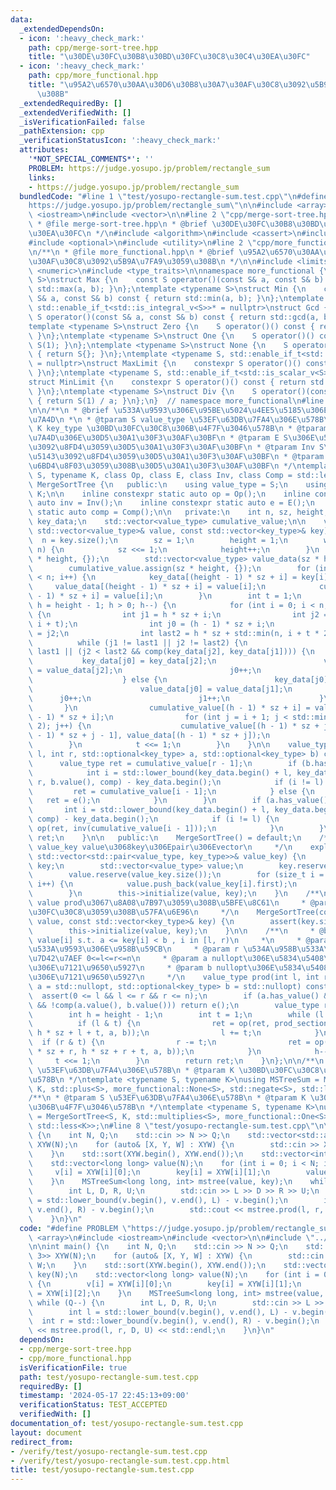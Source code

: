 ```yaml
---
data:
  _extendedDependsOn:
  - icon: ':heavy_check_mark:'
    path: cpp/merge-sort-tree.hpp
    title: "\u30DE\u30FC\u30B8\u30BD\u30FC\u30C8\u30C4\u30EA\u30FC"
  - icon: ':heavy_check_mark:'
    path: cpp/more_functional.hpp
    title: "\u95A2\u6570\u30AA\u30D6\u30B8\u30A7\u30AF\u30C8\u3092\u5B9A\u7FA9\u3059\
      \u308B"
  _extendedRequiredBy: []
  _extendedVerifiedWith: []
  _isVerificationFailed: false
  _pathExtension: cpp
  _verificationStatusIcon: ':heavy_check_mark:'
  attributes:
    '*NOT_SPECIAL_COMMENTS*': ''
    PROBLEM: https://judge.yosupo.jp/problem/rectangle_sum
    links:
    - https://judge.yosupo.jp/problem/rectangle_sum
  bundledCode: "#line 1 \"test/yosupo-rectangle-sum.test.cpp\"\n#define PROBLEM \"\
    https://judge.yosupo.jp/problem/rectangle_sum\"\n\n#include <array>\n#include\
    \ <iostream>\n#include <vector>\n\n#line 2 \"cpp/merge-sort-tree.hpp\"\n\n/**\n\
    \ * @file merge-sort-tree.hpp\n * @brief \u30DE\u30FC\u30B8\u30BD\u30FC\u30C8\u30C4\
    \u30EA\u30FC\n */\n#include <algorithm>\n#include <cassert>\n#include <functional>\n\
    #include <optional>\n#include <utility>\n#line 2 \"cpp/more_functional.hpp\"\n\
    \n/**\n * @file more_functional.hpp\n * @brief \u95A2\u6570\u30AA\u30D6\u30B8\u30A7\
    \u30AF\u30C8\u3092\u5B9A\u7FA9\u3059\u308B\n */\n\n#include <limits>\n#include\
    \ <numeric>\n#include <type_traits>\n\nnamespace more_functional {\ntemplate <typename\
    \ S>\nstruct Max {\n    const S operator()(const S& a, const S& b) const { return\
    \ std::max(a, b); }\n};\ntemplate <typename S>\nstruct Min {\n    const S operator()(const\
    \ S& a, const S& b) const { return std::min(a, b); }\n};\ntemplate <typename S,\
    \ std::enable_if_t<std::is_integral_v<S>>* = nullptr>\nstruct Gcd {\n    constexpr\
    \ S operator()(const S& a, const S& b) const { return std::gcd(a, b); }\n};\n\
    template <typename S>\nstruct Zero {\n    S operator()() const { return S(0);\
    \ }\n};\ntemplate <typename S>\nstruct One {\n    S operator()() const { return\
    \ S(1); }\n};\ntemplate <typename S>\nstruct None {\n    S operator()() const\
    \ { return S{}; }\n};\ntemplate <typename S, std::enable_if_t<std::is_scalar_v<S>>*\
    \ = nullptr>\nstruct MaxLimit {\n    constexpr S operator()() const { return std::numeric_limits<S>::max();\
    \ }\n};\ntemplate <typename S, std::enable_if_t<std::is_scalar_v<S>>* = nullptr>\n\
    struct MinLimit {\n    constexpr S operator()() const { return std::numeric_limits<S>::lowest();\
    \ }\n};\ntemplate <typename S>\nstruct Div {\n    S operator()(const S& a) const\
    \ { return S(1) / a; }\n};\n}  // namespace more_functional\n#line 14 \"cpp/merge-sort-tree.hpp\"\
    \n\n/**\n * @brief \u533A\u9593\u306E\u95BE\u5024\u4EE5\u5185\u306E\u5024\u306E\
    \u7A4D\n *\n * @tparam S value_type \u53EF\u63DB\u7FA4\u306E\u578B\n * @tparam\
    \ K key_type \u30BD\u30FC\u30C8\u306B\u4F7F\u3046\u578B\n * @tparam Op S\u306E\
    \u7A4D\u306E\u30D5\u30A1\u30F3\u30AF\u30BF\n * @tparam E S\u306E\u5358\u4F4D\u5143\
    \u3092\u8FD4\u3059\u30D5\u30A1\u30F3\u30AF\u30BF\n * @tparam Inv S\u306E\u9006\
    \u5143\u3092\u8FD4\u3059\u30D5\u30A1\u30F3\u30AF\u30BF\n * @tparam Comp K\u3092\
    \u6BD4\u8F03\u3059\u308B\u30D5\u30A1\u30F3\u30AF\u30BF\n */\ntemplate <typename\
    \ S, typename K, class Op, class E, class Inv, class Comp = std::less<K>>\nclass\
    \ MergeSortTree {\n   public:\n    using value_type = S;\n    using key_type =\
    \ K;\n\n    inline constexpr static auto op = Op();\n    inline constexpr static\
    \ auto inv = Inv();\n    inline constexpr static auto e = E();\n    inline constexpr\
    \ static auto comp = Comp();\n\n   private:\n    int n, sz, height;\n    std::vector<key_type>\
    \ key_data;\n    std::vector<value_type> cumulative_value;\n\n    void initialize(const\
    \ std::vector<value_type>& value, const std::vector<key_type>& key) {\n      \
    \  n = key.size();\n        sz = 1;\n        height = 1;\n        while (sz <\
    \ n) {\n            sz <<= 1;\n            height++;\n        }\n        key_data.assign(sz\
    \ * height, {});\n        std::vector<value_type> value_data(sz * height, e());\n\
    \        cumulative_value.assign(sz * height, {});\n        for (int i = 0; i\
    \ < n; i++) {\n            key_data[(height - 1) * sz + i] = key[i];\n       \
    \     value_data[(height - 1) * sz + i] = value[i];\n            cumulative_value[(height\
    \ - 1) * sz + i] = value[i];\n        }\n        int t = 1;\n        for (int\
    \ h = height - 1; h > 0; h--) {\n            for (int i = 0; i < n; i += t * 2)\
    \ {\n                int j1 = h * sz + i;\n                int j2 = h * sz + std::min(n,\
    \ i + t);\n                int j0 = (h - 1) * sz + i;\n                int last1\
    \ = j2;\n                int last2 = h * sz + std::min(n, i + t * 2);\n      \
    \          while (j1 != last1 || j2 != last2) {\n                    if (j1 ==\
    \ last1 || (j2 < last2 && comp(key_data[j2], key_data[j1]))) {\n             \
    \           key_data[j0] = key_data[j2];\n                        value_data[j0]\
    \ = value_data[j2];\n                        j0++;\n                        j2++;\n\
    \                    } else {\n                        key_data[j0] = key_data[j1];\n\
    \                        value_data[j0] = value_data[j1];\n                  \
    \      j0++;\n                        j1++;\n                    }\n         \
    \       }\n                cumulative_value[(h - 1) * sz + i] = value_data[(h\
    \ - 1) * sz + i];\n                for (int j = i + 1; j < std::min(n, i + t *\
    \ 2); j++) {\n                    cumulative_value[(h - 1) * sz + j] = op(cumulative_value[(h\
    \ - 1) * sz + j - 1], value_data[(h - 1) * sz + j]);\n                }\n    \
    \        }\n            t <<= 1;\n        }\n    }\n\n    value_type prod_section(int\
    \ l, int r, std::optional<key_type> a, std::optional<key_type> b) const {\n  \
    \      value_type ret = cumulative_value[r - 1];\n        if (b.has_value()) {\n\
    \            int i = std::lower_bound(key_data.begin() + l, key_data.begin() +\
    \ r, b.value(), comp) - key_data.begin();\n            if (i != l) {\n       \
    \         ret = cumulative_value[i - 1];\n            } else {\n             \
    \   ret = e();\n            }\n        }\n        if (a.has_value()) {\n     \
    \       int i = std::lower_bound(key_data.begin() + l, key_data.begin() + r, a.value(),\
    \ comp) - key_data.begin();\n            if (i != l) {\n                ret =\
    \ op(ret, inv(cumulative_value[i - 1]));\n            }\n        }\n        return\
    \ ret;\n    }\n\n   public:\n    MergeSortTree() = default;\n    /**\n     * @param\
    \ value_key value\u3068key\u306Epair\u306Evector\n     */\n    explicit MergeSortTree(const\
    \ std::vector<std::pair<value_type, key_type>>& value_key) {\n        std::vector<key_type>\
    \ key;\n        std::vector<value_type> value;\n        key.reserve(value_key.size());\n\
    \        value.reserve(value_key.size());\n        for (size_t i = 0; i < value_key.size();\
    \ i++) {\n            value.push_back(value_key[i].first);\n            key.push_back(value_key[i].second);\n\
    \        }\n        this->initialize(value, key);\n    }\n    /**\n     * @param\
    \ value prod\u3067\u8A08\u7B97\u3059\u308B\u5BFE\u8C61\n     * @param key \u30BD\
    \u30FC\u30C8\u3059\u308B\u57FA\u6E96\n     */\n    MergeSortTree(const std::vector<value_type>&\
    \ value, const std::vector<key_type>& key) {\n        assert(key.size() == value.size());\n\
    \        this->initialize(value, key);\n    }\n\n    /**\n     * @brief product\
    \ value[i] s.t. a <= key[i] < b , i in [l, r)\n     *\n     * @param l \u534A\u958B\
    \u533A\u9593\u306E\u958B\u59CB\n     * @param r \u534A\u958B\u533A\u9593\u306E\
    \u7D42\u7AEF 0<=l<=r<=n\n     * @param a nullopt\u306E\u5834\u5408\u306F\u8CA0\
    \u306E\u7121\u9650\u5927\n     * @param b nullopt\u306E\u5834\u5408\u306F\u6B63\
    \u306E\u7121\u9650\u5927\n     */\n    value_type prod(int l, int r, std::optional<key_type>\
    \ a = std::nullopt, std::optional<key_type> b = std::nullopt) const {\n      \
    \  assert(0 <= l && l <= r && r <= n);\n        if (a.has_value() && b.has_value()\
    \ && !comp(a.value(), b.value())) return e();\n        value_type ret = e();\n\
    \        int h = height - 1;\n        int t = 1;\n        while (l < r) {\n  \
    \          if (l & t) {\n                ret = op(ret, prod_section(h * sz + l,\
    \ h * sz + l + t, a, b));\n                l += t;\n            }\n          \
    \  if (r & t) {\n                r -= t;\n                ret = op(ret, prod_section(h\
    \ * sz + r, h * sz + r + t, a, b));\n            }\n            h--;\n       \
    \     t <<= 1;\n        }\n        return ret;\n    }\n};\n\n/**\n * @tparam S\
    \ \u53EF\u63DB\u7FA4\u306E\u578B\n * @tparam K \u30BD\u30FC\u30C8\u306B\u4F7F\u3046\
    \u578B\n */\ntemplate <typename S, typename K>\nusing MSTreeSum = MergeSortTree<S,\
    \ K, std::plus<S>, more_functional::None<S>, std::negate<S>, std::less<K>>;\n\
    /**\n * @tparam S \u53EF\u63DB\u7FA4\u306E\u578B\n * @tparam K \u30BD\u30FC\u30C8\
    \u306B\u4F7F\u3046\u578B\n */\ntemplate <typename S, typename K>\nusing MSTreeProd\
    \ = MergeSortTree<S, K, std::multiplies<S>, more_functional::One<S>, more_functional::Div<S>,\
    \ std::less<K>>;\n#line 8 \"test/yosupo-rectangle-sum.test.cpp\"\n\nint main()\
    \ {\n    int N, Q;\n    std::cin >> N >> Q;\n    std::vector<std::array<int, 3>>\
    \ XYW(N);\n    for (auto& [X, Y, W] : XYW) {\n        std::cin >> X >> Y >> W;\n\
    \    }\n    std::sort(XYW.begin(), XYW.end());\n    std::vector<int> v(N), key(N);\n\
    \    std::vector<long long> value(N);\n    for (int i = 0; i < N; i++) {\n   \
    \     v[i] = XYW[i][0];\n        key[i] = XYW[i][1];\n        value[i] = XYW[i][2];\n\
    \    }\n    MSTreeSum<long long, int> mstree(value, key);\n    while (Q--) {\n\
    \        int L, D, R, U;\n        std::cin >> L >> D >> R >> U;\n        int l\
    \ = std::lower_bound(v.begin(), v.end(), L) - v.begin();\n        int r = std::lower_bound(v.begin(),\
    \ v.end(), R) - v.begin();\n        std::cout << mstree.prod(l, r, D, U) << std::endl;\n\
    \    }\n}\n"
  code: "#define PROBLEM \"https://judge.yosupo.jp/problem/rectangle_sum\"\n\n#include\
    \ <array>\n#include <iostream>\n#include <vector>\n\n#include \"../cpp/merge-sort-tree.hpp\"\
    \n\nint main() {\n    int N, Q;\n    std::cin >> N >> Q;\n    std::vector<std::array<int,\
    \ 3>> XYW(N);\n    for (auto& [X, Y, W] : XYW) {\n        std::cin >> X >> Y >>\
    \ W;\n    }\n    std::sort(XYW.begin(), XYW.end());\n    std::vector<int> v(N),\
    \ key(N);\n    std::vector<long long> value(N);\n    for (int i = 0; i < N; i++)\
    \ {\n        v[i] = XYW[i][0];\n        key[i] = XYW[i][1];\n        value[i]\
    \ = XYW[i][2];\n    }\n    MSTreeSum<long long, int> mstree(value, key);\n   \
    \ while (Q--) {\n        int L, D, R, U;\n        std::cin >> L >> D >> R >> U;\n\
    \        int l = std::lower_bound(v.begin(), v.end(), L) - v.begin();\n      \
    \  int r = std::lower_bound(v.begin(), v.end(), R) - v.begin();\n        std::cout\
    \ << mstree.prod(l, r, D, U) << std::endl;\n    }\n}\n"
  dependsOn:
  - cpp/merge-sort-tree.hpp
  - cpp/more_functional.hpp
  isVerificationFile: true
  path: test/yosupo-rectangle-sum.test.cpp
  requiredBy: []
  timestamp: '2024-05-17 22:45:13+09:00'
  verificationStatus: TEST_ACCEPTED
  verifiedWith: []
documentation_of: test/yosupo-rectangle-sum.test.cpp
layout: document
redirect_from:
- /verify/test/yosupo-rectangle-sum.test.cpp
- /verify/test/yosupo-rectangle-sum.test.cpp.html
title: test/yosupo-rectangle-sum.test.cpp
---
```

